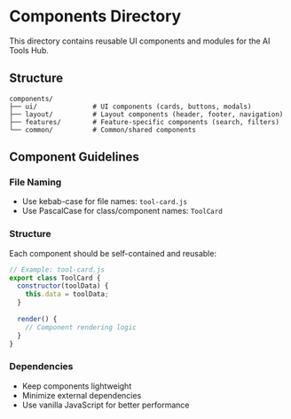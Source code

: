 # Components Directory

This directory contains reusable UI components and modules for the AI Tools Hub.

## Structure

```
components/
├── ui/              # UI components (cards, buttons, modals)
├── layout/          # Layout components (header, footer, navigation)
├── features/        # Feature-specific components (search, filters)
└── common/          # Common/shared components
```

## Component Guidelines

### File Naming
- Use kebab-case for file names: `tool-card.js`
- Use PascalCase for class/component names: `ToolCard`

### Structure
Each component should be self-contained and reusable:

```javascript
// Example: tool-card.js
export class ToolCard {
  constructor(toolData) {
    this.data = toolData;
  }
  
  render() {
    // Component rendering logic
  }
}
```

### Dependencies
- Keep components lightweight
- Minimize external dependencies
- Use vanilla JavaScript for better performance